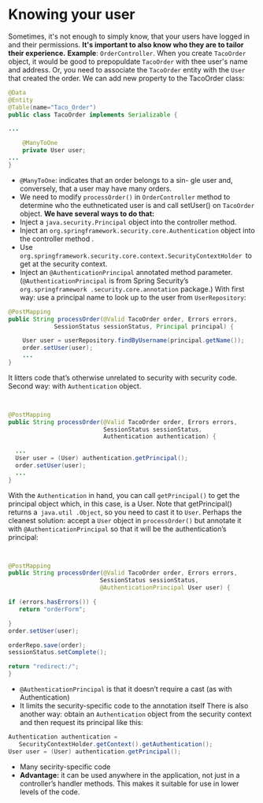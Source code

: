# Knowing your user
Sometimes, it's not enough to simply know, that your users have logged in and their permissions. **It's important to also know who they are to tailor their experience.**
**Example**: `OrderController`. When you create `TacoOrder` object, it would be good to prepopuldate `TacoOrder` with thee user's name and address. Or, you need to associate the `TacoOrder` entity with the `User` that created the order.
We can add new property to the TacoOrder class:
```java
@Data
@Entity
@Table(name="Taco_Order")
public class TacoOrder implements Serializable { 

...

	@ManyToOne
	private User user; 
... 
}
```
- `@ManyToOne`:  indicates that an order belongs to a sin- gle user and, conversely, that a user may have many orders.
- We need to modify `processOrder()` in `OrderController` method to determine who the euthneticated user is and call setUser() on `TacoOrder` object.
**We have several ways to do that:**
- Inject a `java.security.Principal` object into the controller method.
- Inject an `org.springframework.security.core.Authentication` object into the controller method .
- Use `org.springframework.security.core.context.SecurityContextHolder `to get at the security context. 
- Inject an `@AuthenticationPrincipal` annotated method parameter. 
(`@AuthenticationPrincipal` is from Spring Security’s `org.springframework .security.core.annotation` package.)
With first way: use a principal name to look up to the user from `UserRepository`:
```java
@PostMapping  
public String processOrder(@Valid TacoOrder order, Errors errors,
			 SessionStatus sessionStatus, Principal principal) { 

	User user = userRepository.findByUsername(principal.getName());
	order.setUser(user); 
	... 
}
```
It litters code  that’s otherwise unrelated to security with security code.
Second way: with `Authentication` object.
```java
 

@PostMapping  
public String processOrder(@Valid TacoOrder order, Errors errors, 
						   SessionStatus sessionStatus,
						   Authentication authentication) { 

  ...
  User user = (User) authentication.getPrincipal();
  order.setUser(user); 
  ... 
}
```
 With the `Authentication` in hand, you can call `getPrincipal()` to get the principal object which, in this case, is a User. Note that getPrincipal() returns a` java.util .Object`, so you need to cast it to `User`.
 Perhaps the cleanest solution: accept a `User` object in `processOrder()` but annotate it with `@AuthenticationPrincipal` so that it will be the authentication’s principal:
 ```java
  

@PostMapping  
public String processOrder(@Valid TacoOrder order, Errors errors,
						   SessionStatus sessionStatus,
						   @AuthenticationPrincipal User user) { 

 if (errors.hasErrors()) {
    return "orderForm"; 

 }
 order.setUser(user); 

 orderRepo.save(order);
 sessionStatus.setComplete(); 

 return "redirect:/";
}
 ```
 -  `@AuthenticationPrincipal` is that it doesn’t require a cast (as with Authentication)
 -  It limits the security-specific code to the annotation itself
 There is also another way:  obtain an `Authentication` object from the security context and then request its principal like this:
 ```java
Authentication authentication = 
	SecurityContextHolder.getContext().getAuthentication();
User user = (User) authentication.getPrincipal();
 ```
 - Many secirity-specific code
 - **Advantage:** it can be used anywhere in the application, not just in a controller’s handler methods. This makes it suitable for use in lower levels of the code.